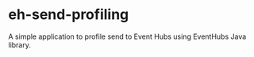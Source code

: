 # eh-send-profiling

A simple application to profile send to Event Hubs using EventHubs Java library.